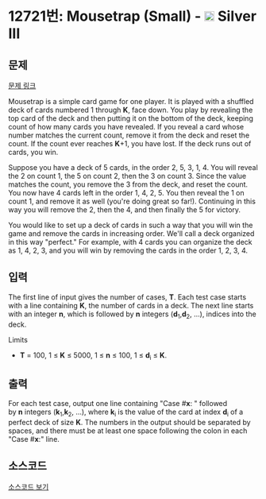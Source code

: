 # 12721번: Mousetrap (Small) - <img src="https://static.solved.ac/tier_small/8.svg" style="height:20px" /> Silver III

<!-- performance -->

<!-- 문제 제출 후 깃허브에 푸시를 했을 때 제출한 코드의 성능이 입력될 공간입니다.-->

<!-- end -->

## 문제

[문제 링크](https://boj.kr/12721)


<p>Mousetrap is a simple card game for one player. It is played with a shuffled deck of cards numbered 1 through&nbsp;<strong>K</strong>, face down. You play by revealing the top card of the deck and then putting it on the bottom of the deck, keeping count of how many cards you have revealed. If you reveal a card whose number matches the current count, remove it from the deck and reset the count. If the count ever reaches&nbsp;<strong>K</strong>+1, you have lost. If the deck runs out of cards, you win.</p>

<p>Suppose you have a deck of 5 cards, in the order 2, 5, 3, 1, 4. You will reveal the 2 on count 1, the 5 on count 2, then the 3 on count 3. Since the value matches the count, you remove the 3 from the deck, and reset the count. You now have 4 cards left in the order 1, 4, 2, 5. You then reveal the 1 on count 1, and remove it as well (you're doing great so far!). Continuing in this way you will remove the 2, then the 4, and then finally the 5 for victory.</p>

<p>You would like to set up a deck of cards in such a way that you will win the game and remove the cards in increasing order. We'll call a deck organized in this way "perfect." For example, with 4 cards you can organize the deck as 1, 4, 2, 3, and you will win by removing the cards in the order 1, 2, 3, 4.</p>



## 입력


<p>The first line of input gives the number of cases,&nbsp;<strong>T</strong>. Each test case starts with a line containing&nbsp;<strong>K</strong>, the number of cards in a deck. The next line starts with an integer&nbsp;<strong>n</strong>, which is followed by&nbsp;<strong>n</strong>&nbsp;integers (<strong>d</strong><sub>1</sub>,<strong>d</strong><sub>2</sub>, ...), indices into the deck.</p>

<p>Limits</p>

<ul>
<li><strong>T</strong>&nbsp;= 100, 1 ≤&nbsp;<strong>K</strong>&nbsp;≤ 5000, 1 ≤&nbsp;<strong>n</strong>&nbsp;≤ 100, 1 ≤&nbsp;<strong>d</strong><sub>i</sub>&nbsp;≤&nbsp;<strong>K</strong>.</li>
</ul>



## 출력


<p>For each test case, output one line containing "Case #<strong>x</strong>: " followed by&nbsp;<strong>n</strong>&nbsp;integers (<strong>k</strong><sub>1</sub>,<strong>k</strong><sub>2</sub>, ...), where&nbsp;<strong>k</strong><sub>i</sub>&nbsp;is the value of the card at index&nbsp;<strong>d</strong><sub>i</sub>&nbsp;of a perfect deck of size&nbsp;<strong>K</strong>. The numbers in the output should be separated by spaces, and there must be at least one space following the colon in each "Case #<strong>x</strong>:" line.</p>



## 소스코드

[소스코드 보기](Mousetrap%20(Small).cpp)
